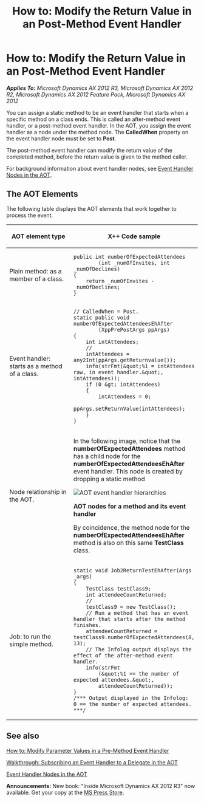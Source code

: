 ﻿---
title: 'How to: Modify the Return Value in an Post-Method Event Handler'
TOCTitle: 'How to: Modify the Return Value in an Post-Method Event Handler'
ms:assetid: 0ea8a299-9f87-4330-aeab-87e39610df0f
ms:mtpsurl: https://msdn.microsoft.com/en-us/library/Gg843664(v=AX.60)
ms:contentKeyID: 35240484
ms.date: 05/18/2015
mtps_version: v=AX.60
---

# How to: Modify the Return Value in an Post-Method Event Handler 


_**Applies To:** Microsoft Dynamics AX 2012 R3, Microsoft Dynamics AX 2012 R2, Microsoft Dynamics AX 2012 Feature Pack, Microsoft Dynamics AX 2012_

You can assign a static method to be an event handler that starts when a specific method on a class ends. This is called an after-method event handler, or a post-method event handler. In the AOT, you assign the event handler as a node under the method node. The **CalledWhen** property on the event handler node must be set to **Post**.

The post-method event handler can modify the return value of the completed method, before the return value is given to the method caller.

For background information about event handler nodes, see [Event Handler Nodes in the AOT](event-handler-nodes-in-the-aot.md).

## The AOT Elements

The following table displays the AOT elements that work together to process the event.




<table>
<colgroup>
<col style="width: 50%" />
<col style="width: 50%" />
</colgroup>
<thead>
<tr class="header">
<th><p>AOT element type</p></th>
<th><p>X++ Code sample</p></th>
</tr>
</thead>
<tbody>
<tr class="odd">
<td><p>Plain method: as a member of a class.</p></td>
<td>

```X++
public int numberOfExpectedAttendees
        (int _numOfInvites, int _numOfDeclines)
{
    return _numOfInvites - _numOfDeclines;
}
```
</td>
</tr>
<tr class="even">
<td><p>Event handler: starts as a method of a class.</p></td>
<td>

```X++
// CalledWhen = Post.
static public void numberOfExpectedAttendeesEhAfter
        (XppPrePostArgs ppArgs)
{
    int intAttendees;
    //
    intAttendees = any2Int(ppArgs.getReturnvalue());
    info(strFmt(&quot;%1 = intAttendees raw, in event handler.&quot;, intAttendees));
    if (0 &gt; intAttendees)
    {
        intAttendees = 0;
        ppArgs.setReturnValue(intAttendees);
    }
}
```
</td>
</tr>
<tr class="odd">
<td><p>Node relationship in the AOT.</p></td>
<td><p>In the following image, notice that the <strong>numberOfExpectedAttendees</strong> method has a child node for the <strong>numberOfExpectedAttendeesEhAfter</strong> event handler. This node is created by dropping a static method</p>
<img src="images/Gg862568.AOTEventHandlerHierarchies(en-us,AX.60).jpg" title="AOT event handler hierarchies" alt="AOT event handler hierarchies" />
<p><strong>AOT nodes for a method and its event handler</strong></p>
<p>By coincidence, the method node for the <strong>numberOfExpectedAttendeesEhAfter</strong> method is also on this same <strong>TestClass</strong> class.</p></td>
</tr>
<tr class="even">
<td><p>Job: to run the simple method.</p></td>
<td>

```X++
static void Job2ReturnTestEhAfter(Args _args)
{
    TestClass testClass9;
    int attendeeCountReturned;
    //
    testClass9 = new TestClass();
    // Run a method that has an event handler that starts after the method finishes.
    attendeeCountReturned = testClass9.numberOfExpectedAttendees(8, 13);
    // The Infolog output displays the effect of the after-method event handler.
    info(strFmt
        (&quot;%1 == the number of expected attendees.&quot;,
        attendeeCountReturned));
}
/*** Output displayed in the Infolog:
0 == the number of expected attendees.
***/
```

</td>
</tr>
</tbody>
</table>


## See also

[How to: Modify Parameter Values in a Pre-Method Event Handler](how-to-modify-parameter-values-in-a-pre-method-event-handler.md)

[Walkthrough: Subscribing an Event Handler to a Delegate in the AOT](walkthrough-subscribing-an-event-handler-to-a-delegate-in-the-aot.md)

[Event Handler Nodes in the AOT](event-handler-nodes-in-the-aot.md)

  
**Announcements:** New book: "Inside Microsoft Dynamics AX 2012 R3" now available. Get your copy at the [MS Press Store](https://www.microsoftpressstore.com/store/inside-microsoft-dynamics-ax-2012-r3-9780735685109).

